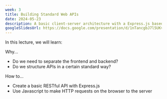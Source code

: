 ```yaml
---
week: 3
title: Building Standard Web APIs
date: 2024-05-23
description: A basic client-server architecture with a Express.js based REST Application Programming Interface (API); Breaking down the HTTP request; Using Javascript to make HTTP requests on the browser.
googleSlidesUrl: https://docs.google.com/presentation/d/1nTancgbJ7l5UKvepEp9t6TrQ7YaOCttl-Z5HWW2XTD4/
---
```


In this lecture, we will learn:

Why...

- Do we need to separate the frontend and backend?
- Do we structure APIs in a certain standard way?

How to...

- Create a basic RESTful API with Express.js
- Use Javascript to make HTTP requests on the browser to the server
